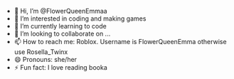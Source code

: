 - 👋 Hi, I’m @FlowerQueenEmmaa
- 👀 I’m interested in coding and making games
- 🌱 I’m currently learning to code
- 💞️ I’m looking to collaborate on ...
- 📫 How to reach me: Roblox. Username is FlowerQueenEmma otherwise use Rosella_Twinx
- 😄 Pronouns: she/her
- ⚡ Fun fact: I love reading booka

<!---
FlowerQueenEmmaa/FlowerQueenEmmaa is a ✨ special ✨ repository because its `README.md` (this file) appears on your GitHub profile.
You can click the Preview link to take a look at your changes.
--->
